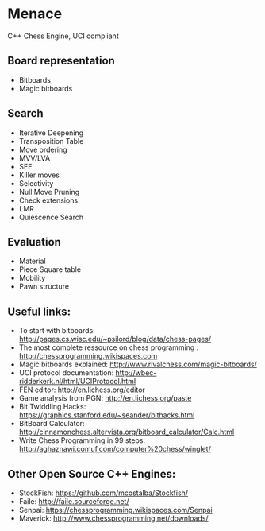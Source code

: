 # Menace

C++ Chess Engine, UCI compliant


## Board representation
* Bitboards
* Magic bitboards

## Search
* Iterative Deepening
* Transposition Table
* Move ordering
 * MVV/LVA
 * SEE
 * Killer moves
* Selectivity
 * Null Move Pruning
 * Check extensions
 * LMR
 * Quiescence Search

## Evaluation
* Material
* Piece Square table
* Mobility
* Pawn structure

## Useful links:
* To start with bitboards: http://pages.cs.wisc.edu/~psilord/blog/data/chess-pages/
* The most complete ressource on chess programming : http://chessprogramming.wikispaces.com
* Magic bitboards explained: http://www.rivalchess.com/magic-bitboards/
* UCI protocol documentation: http://wbec-ridderkerk.nl/html/UCIProtocol.html
* FEN editor: http://en.lichess.org/editor
* Game analysis from PGN: http://en.lichess.org/paste
* Bit Twiddling Hacks: https://graphics.stanford.edu/~seander/bithacks.html
* BitBoard Calculator: http://cinnamonchess.altervista.org/bitboard_calculator/Calc.html
* Write Chess Programming in 99 steps: http://aghaznawi.comuf.com/computer%20chess/winglet/

## Other Open Source C++ Engines:
* StockFish: https://github.com/mcostalba/Stockfish/
* Faile: http://faile.sourceforge.net/
* Senpai: https://chessprogramming.wikispaces.com/Senpai
* Maverick: http://www.chessprogramming.net/downloads/
